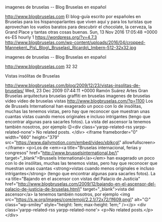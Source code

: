 imagenes de bruselas -- Blog Bruselas en español

http://www.blogbruselas.com El blog-guía escrito por españoles en
Bruselas para los hispanoparlantes que viven aquí y para los turistas
que aprovechan los vuelos baratos para descubrir el chocolate, la
cerveza, la Grand Place y tantas otras cosas buenas. Sun, 13 Nov 2016
17:05:48 +0000 es-ES hourly 1 https://wordpress.org/?v=4.7.3
http://www.blogbruselas.com/wp-content/uploads/2016/04/cropped-Manneken\_Pis\_Blog\_Bruselas\_Ricardo\_Imbern-512-32x32.jpg

imagenes de bruselas -- Blog Bruselas en español

http://www.blogbruselas.com 32 32

Vistas insólitas de Bruselas

http://www.blogbruselas.com/blog/2009/12/23/vistas-insolitas-de-bruselas/
Wed, 23 Dec 2009 07:44:11 +0000 Ramón Suárez Artes Gran Bruselas
arquitectura bruselas graffiti en bruselas imagenes de bruselas video
video de bruselas vistas http://www.blogbruselas.com/?p=1100 Los de
Brussels International han exagerado un poco con lo de insólitas, muchas
las tenemos vistas, pero hay que reconocer que muestran unas cuantas
vistas cuando menos originales e incluso intrigantes (tengo que
encontrar algunas para sacarles fotos). La vista del ascensor la tenemos
también nosotros, por ejemplo 😉\<div class=\'yarpp-related-rss
yarpp-related-none\'\> No related posts. \</div\> \<iframe
frameborder=\"0\" width=\"660\" height=\"379\"
src=\"https://www.dailymotion.com/embed/video/xblkcg\"
allowfullscreen\>\</iframe\> \<p\>Los de \<em\>\<a title=\"Bruselas
internacional, ferias y congresos\"
href=\"http://www.brusselsinternational.be/\"
target=\"\_blank\"\>Brussels International\</a\>\</em\> han exagerado un
poco con lo de insólitas, muchas las tenemos vistas, pero hay que
reconocer que muestran unas cuantas \<strong\>vistas cuando menos
originales e incluso intrigantes\</strong\> (tengo que encontrar algunas
para sacarles fotos). La \<a title=\"Bajando en el ascensor con vistas
del Palacio de Justicia\"
href=\"http://www.blogbruselas.com/2009/12/bajando-en-el-ascensor-del-palacio-de-justicia-de-bruselas.html\"
target=\"\_blank\"\>vista del ascensor\</a\> la tenemos también
nosotros, por ejemplo \<img
src=\"https://s.w.org/images/core/emoji/2.2.1/72x72/1f609.png\"
alt=\"😉\" class=\"wp-smiley\" style=\"height: 1em; max-height: 1em;\"
/\>\</p\> \<div class=\'yarpp-related-rss yarpp-related-none\'\> \<p\>No
related posts.\</p\> \</div\>
